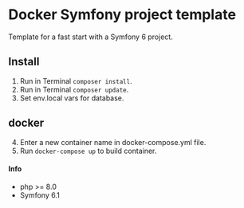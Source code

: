 # Docker Symfony project template
Template for a fast start with a Symfony 6 project.


## Install
1. Run in Terminal `composer install`.
2. Run in Terminal `composer update`.
3. Set env.local vars for database.

## docker
4. Enter a new container name in docker-compose.yml file.
5. Run `docker-compose up` to build container.


#### Info
- php >= 8.0
- Symfony 6.1

